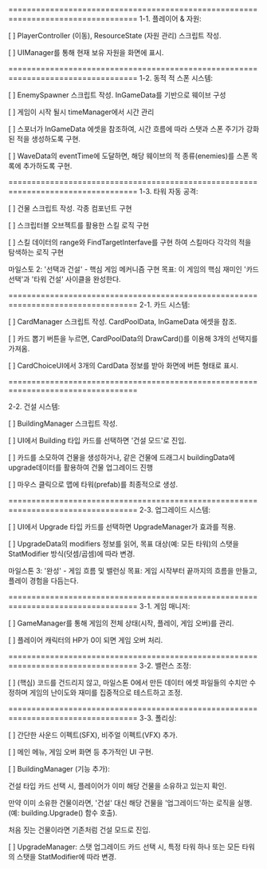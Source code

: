 ==================================================================================
1-1. 플레이어 & 자원:

[ ] PlayerController (이동), ResourceState (자원 관리) 스크립트 작성.

[ ] UIManager를 통해 현재 보유 자원을 화면에 표시.


==================================================================================
1-2. 동적 적 스폰 시스템:

[ ] EnemySpawner 스크립트 작성. InGameData를 기반으로 웨이브 구성

[ ] 게임이 시작 될시 timeManager에서 시간 관리

[ ] 스포너가 InGameData 에셋을 참조하여, 시간 흐름에 따라 스탯과 스폰 주기가 강화된 적을 생성하도록 구현.

[ ] WaveData의 eventTime에 도달하면, 해당 웨이브의 적 종류(enemies)를 스폰 목록에 추가하도록 구현.


==================================================================================
1-3. 타워 자동 공격:

[ ] 건물 스크립트 작성. 각종 컴포넌트 구현

[ ] 스크립터블 오브젝트를 활용한 스킬 로직 구현

[ ] 스킬 데이터의 range와 FindTargetInterfave를 구현 하여 스킬마다 각각의 적을 탐색하는 로직 구현

마일스토 2: '선택과 건설' - 핵심 게임 메커니즘 구현
목표: 이 게임의 핵심 재미인 '카드 선택'과 '타워 건설' 사이클을 완성한다.


==================================================================================
2-1. 카드 시스템:

[ ] CardManager 스크립트 작성. CardPoolData, InGameData 에셋을 참조.

[ ] 카드 뽑기 버튼을 누르면, CardPoolData의 DrawCard()를 이용해 3개의 선택지를 가져옴.

[ ] CardChoiceUI에서 3개의 CardData 정보를 받아 화면에 버튼 형태로 표시.

==================================================================================

2-2. 건설 시스템:

[ ] BuildingManager 스크립트 작성.

[ ] UI에서 Building 타입 카드를 선택하면 '건설 모드'로 진입.

[ ] 카드를 소모하여 건물을 생성하거나, 같은 건물에 드래그시 buildingData에 upgrade데이터를 활용하여 건물 업그레이드 진행

[ ] 마우스 클릭으로 맵에 타워(prefab)를 최종적으로 생성.


==================================================================================
2-3. 업그레이드 시스템:

[ ] UI에서 Upgrade 타입 카드를 선택하면 UpgradeManager가 효과를 적용.

[ ] UpgradeData의 modifiers 정보를 읽어, 목표 대상(예: 모든 타워)의 스탯을 StatModifier 방식(덧셈/곱셈)에 따라 변경.


마일스톤 3: '완성' - 게임 흐름 및 밸런싱
목표: 게임 시작부터 끝까지의 흐름을 만들고, 플레이 경험을 다듬는다.


==================================================================================
3-1. 게임 매니저:

[ ] GameManager를 통해 게임의 전체 상태(시작, 플레이, 게임 오버)를 관리.

[ ] 플레이어 캐릭터의 HP가 0이 되면 게임 오버 처리.

==================================================================================
3-2. 밸런스 조정:

[ ] (핵심) 코드를 건드리지 않고, 마일스톤 0에서 만든 데이터 에셋 파일들의 수치만 수정하며 게임의 난이도와 재미를 집중적으로 테스트하고 조정.

==================================================================================
3-3. 폴리싱:

[ ] 간단한 사운드 이펙트(SFX), 비주얼 이펙트(VFX) 추가.

[ ] 메인 메뉴, 게임 오버 화면 등 추가적인 UI 구현.




[ ] BuildingManager (기능 추가):

건설 타입 카드 선택 시, 플레이어가 이미 해당 건물을 소유하고 있는지 확인.

만약 이미 소유한 건물이라면, '건설' 대신 해당 건물을 '업그레이드'하는 로직을 실행. (예: building.Upgrade() 함수 호출).

처음 짓는 건물이라면 기존처럼 건설 모드로 진입.

[ ] UpgradeManager: 스탯 업그레이드 카드 선택 시, 특정 타워 하나 또는 모든 타워의 스탯을 StatModifier에 따라 변경.